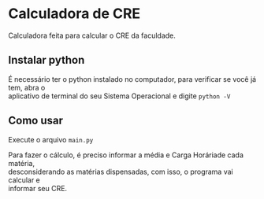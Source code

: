 # Calculadora de CRE

Calculadora feita para calcular o CRE da faculdade.

## Instalar python

É necessário ter o python instalado no computador, para verificar se você já tem, abra o <br>
aplicativo de terminal do seu Sistema Operacional e digite `python -V`

## Como usar

Execute o arquivo `main.py`

Para fazer o cálculo, é preciso informar a média e Carga Horáriade cada matéria, 
<br>desconsiderando as matérias dispensadas, com isso, o programa vai calcular e <br>
informar seu CRE.
